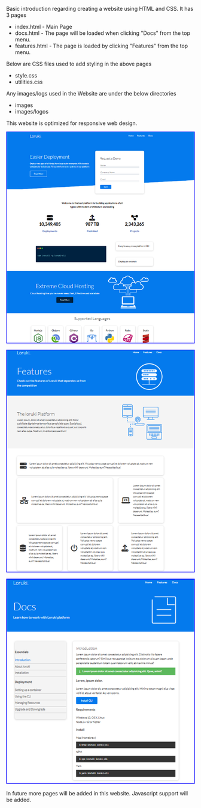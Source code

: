 Basic introduction regarding creating a website using HTML and CSS.
It has 3 pages
- index.html - Main Page
- docs.html - The page will be loaded when clicking "Docs" from the top menu.
- features.html - The page is loaded by clicking "Features" from the top menu.

Below are CSS files used to add styling in the above pages
- style.css
- utilities.css

Any images/logs used in the Website are under the below directories
- images
- images/logos

This website is optimized for responsive web design.

![alt text](https://github.com/ankitnigam08091985/HTML_CSS_website_1/blob/master/Website_image_1.png)

![alt text](https://github.com/ankitnigam08091985/HTML_CSS_website_1/blob/master/Website_image_2.png)

![alt text](https://github.com/ankitnigam08091985/HTML_CSS_website_1/blob/master/Website_image_3.png)


In future more pages will be added in this website.
Javascript support will be added.